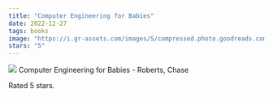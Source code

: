 ```yaml
---
title: "Computer Engineering for Babies"
date: 2022-12-27
tags: books
image: "https://i.gr-assets.com/images/S/compressed.photo.goodreads.com/books/1651092781l/60894257._SX50_.jpg"
stars: "5"
---
```


<div class="letterboxd-movie-data-content">
    <img src="https://i.gr-assets.com/images/S/compressed.photo.goodreads.com/books/1651092781l/60894257._SX50_.jpg">
    Computer Engineering for Babies - Roberts, Chase
    <p>Rated 5 stars.<p>
    <div class="float-clear"></div>
    </div>
